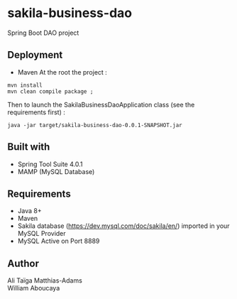 # sakila-business-dao

Spring Boot DAO project

## Deployment

* Maven
At the root the project :
```
mvn install
mvn clean compile package ;
```
Then to launch the SakilaBusinessDaoApplication class (see the requirements first) : 
```
java -jar target/sakila-business-dao-0.0.1-SNAPSHOT.jar
```

## Built with

* Spring Tool Suite 4.0.1
* MAMP (MySQL Database)

## Requirements

* Java 8+
* Maven
* Sakila database (https://dev.mysql.com/doc/sakila/en/) imported in your MySQL Provider
* MySQL Active on Port 8889

## Author

Ali Taïga Matthias-Adams  
William Aboucaya
